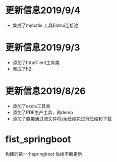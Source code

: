 # 更新信息2019/9/4
- 集成了mybatis 工具和drui连接池
# 更新信息2019/9/3
- 添加了httpClient工具类
- 集成了h2
# 更新信息2019/8/26
- 添加了excle工具类
- 添加了PDF生产工具，和demo
- 添加了直接通过流文件将zip压缩包进行压缩和下载
# fist_springboot
构建的第一个springboot 后续不断更新
